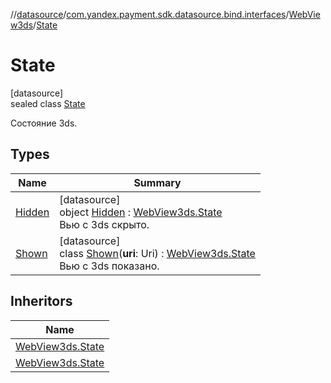 //[datasource](../../../../index.md)/[com.yandex.payment.sdk.datasource.bind.interfaces](../../index.md)/[WebView3ds](../index.md)/[State](index.md)

# State

[datasource]\
sealed class [State](index.md)

Состояние 3ds.

## Types

| Name | Summary |
|---|---|
| [Hidden](-hidden/index.md) | [datasource]<br>object [Hidden](-hidden/index.md) : [WebView3ds.State](index.md)<br>Вью с 3ds скрыто. |
| [Shown](-shown/index.md) | [datasource]<br>class [Shown](-shown/index.md)(**uri**: Uri) : [WebView3ds.State](index.md)<br>Вью с 3ds показано. |

## Inheritors

| Name |
|---|
| [WebView3ds.State](-hidden/index.md) |
| [WebView3ds.State](-shown/index.md) |
